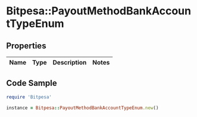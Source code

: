 # Bitpesa::PayoutMethodBankAccountTypeEnum

## Properties

Name | Type | Description | Notes
------------ | ------------- | ------------- | -------------

## Code Sample

```ruby
require 'Bitpesa'

instance = Bitpesa::PayoutMethodBankAccountTypeEnum.new()
```


